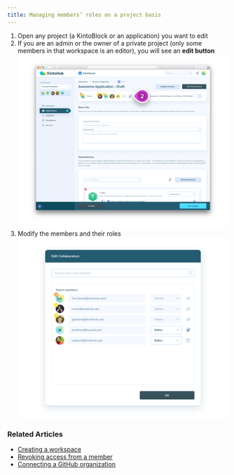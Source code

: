 ```yaml
---
title: Managing members’ roles on a project basis
---
```


1. Open any project (a KintoBlock or an application) you want to edit
2. If you are an admin or the owner of a private project (only some members in that workspace is an editor), you will see an **edit button**
![Screenshot - Project Collaborators](/docs/assets/managing-members-1-2.png)
3. Modify the members and their roles
![Screenshot - Edot Collaborators](/docs/assets/managing-members-3.png)

### Related Articles

* [Creating a workspace](creating-a-workspace.md)
* [Revoking access from a member](revoking-access.md)
* [Connecting a GitHub organization](revoking-access.md)
